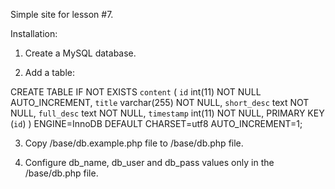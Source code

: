 Simple site for lesson #7.

Installation:

1. Create a MySQL database.

2. Add a table:

  CREATE TABLE IF NOT EXISTS `content` (
    `id` int(11) NOT NULL AUTO_INCREMENT,
    `title` varchar(255) NOT NULL,
    `short_desc` text NOT NULL,
    `full_desc` text NOT NULL,
    `timestamp` int(11) NOT NULL,
    PRIMARY KEY (`id`)
  ) ENGINE=InnoDB DEFAULT CHARSET=utf8 AUTO_INCREMENT=1;

3. Copy /base/db.example.php file to /base/db.php file.

4. Configure db_name, db_user and db_pass values only in the /base/db.php file.
